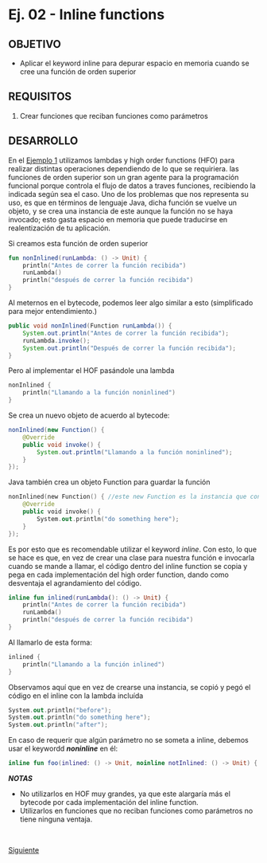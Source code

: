 # Ej. 02 - Inline functions

## OBJETIVO

- Aplicar el keyword inline para depurar espacio en memoria cuando se cree una función de orden superior

## REQUISITOS

1. Crear funciones que reciban funciones como parámetros


## DESARROLLO

En el [Ejemplo 1](../Ejemplo-01) utilizamos lambdas y high order functions (HFO) para realizar distintas operaciones dependiendo de lo que se requiriera. las funciones de orden superior son un gran agente para la programación funcional porque controla el flujo de datos a traves funciones, recibiendo la indicada según sea el caso. Uno de los problemas que nos representa su uso, es que en términos de lenguaje Java, dicha función se vuelve un objeto, y se crea una instancia de este aunque la función no se haya invocado; esto gasta espacio en memoria que puede traducirse en realentización de tu aplicación. 

Si creamos esta función de orden superior
```kotlin
fun nonInlined(runLambda: () -> Unit) {
    println("Antes de correr la función recibida")
    runLambda()
    println("después de correr la función recibida")
}
```

Al meternos en el bytecode, podemos leer algo similar a esto (simplificado para mejor entendimiento.)

```java
public void nonInlined(Function runLambda()) {
    System.out.println("Antes de correr la función recibida");
    runLambda.invoke();
    System.out.println("Después de correr la función recibida");
}
```

Pero al implementar el HOF pasándole una lambda

```kotlin
nonInlined {
    println("Llamando a la función noninlined")
}
```

Se crea un nuevo objeto de acuerdo al bytecode:

```java
nonInlined(new Function() {
    @Override
    public void invoke() {
        System.out.println("Llamando a la función noninlined");
    }
});
```


Java también crea un objeto Function para guardar la función 

```kotlin
nonInlined(new Function() { //este new Function es la instancia que consume espacio innecesario en memoria
    @Override
    public void invoke() {
        System.out.println("do something here");
    }
});
```

Es por esto que es recomendable utilizar el keyword *inline*. Con esto, lo que se hace es que, en vez de crear una clase para nuestra función e invocarla cuando se mande a llamar, el código dentro del inline function se copia y pega en cada implementación del high order function, dando como desventaja el agrandamiento del código.


```kotlin
inline fun inlined(runLambda(): () -> Unit) {
    println("Antes de correr la función recibida")
    runLambda()
    println("después de correr la función recibida")
}

```
Al llamarlo de esta forma:

```kotlin
inlined {
    println("Llamando a la función inlined")
}
```

Observamos aquí que en vez de crearse una instancia, se copió y pegó el código en el inline con la lambda incluída

```kotlin
System.out.println("before");
System.out.println("do something here");
System.out.println("after");
```

En caso de requerir que algún parámetro no se someta a inline, debemos usar el keywordd ***noninline*** en él:

```kotlin
inline fun foo(inlined: () -> Unit, noinline notInlined: () -> Unit) { ... }
```

***NOTAS***

* No utilizarlos en HOF muy grandes, ya que este alargaría más el bytecode por cada implementación del inline function.
* Utilizarlos en funciones que no reciban funciones como parámetros no tiene ninguna ventaja.


</br>

[Siguiente](../Ejemplo-03)